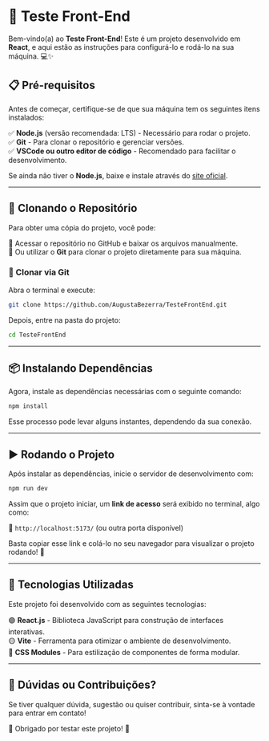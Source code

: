 # 🚀 Teste Front-End  

Bem-vindo(a) ao **Teste Front-End**! Este é um projeto desenvolvido em **React**, e aqui estão as instruções para configurá-lo e rodá-lo na sua máquina. 💻✨  

## 📋 Pré-requisitos  

Antes de começar, certifique-se de que sua máquina tem os seguintes itens instalados:  

✅ **Node.js** (versão recomendada: LTS) - Necessário para rodar o projeto.  
✅ **Git** - Para clonar o repositório e gerenciar versões.  
✅ **VSCode ou outro editor de código** - Recomendado para facilitar o desenvolvimento.  

Se ainda não tiver o **Node.js**, baixe e instale através do [site oficial](https://nodejs.org/pt/download).  

---

## 📂 Clonando o Repositório  

Para obter uma cópia do projeto, você pode:  

🔹 Acessar o repositório no GitHub e baixar os arquivos manualmente.  
🔹 Ou utilizar o **Git** para clonar o projeto diretamente para sua máquina.  

### 🔽 Clonar via Git  

Abra o terminal e execute:  

```bash
git clone https://github.com/AugustaBezerra/TesteFrontEnd.git
```

Depois, entre na pasta do projeto:  

```bash
cd TesteFrontEnd
```

---

## 📦 Instalando Dependências  

Agora, instale as dependências necessárias com o seguinte comando:  

```bash
npm install
```

Esse processo pode levar alguns instantes, dependendo da sua conexão.  

---

## ▶️ Rodando o Projeto  

Após instalar as dependências, inicie o servidor de desenvolvimento com:  

```bash
npm run dev
```

Assim que o projeto iniciar, um **link de acesso** será exibido no terminal, algo como:  

🔗 `http://localhost:5173/` (ou outra porta disponível)  

Basta copiar esse link e colá-lo no seu navegador para visualizar o projeto rodando! 🎉  

---

## 🎨 Tecnologias Utilizadas  

Este projeto foi desenvolvido com as seguintes tecnologias:  

🟣 **React.js** - Biblioteca JavaScript para construção de interfaces interativas.  
🟡 **Vite** - Ferramenta para otimizar o ambiente de desenvolvimento.  
🔵 **CSS Modules** - Para estilização de componentes de forma modular.  

---

## 🤔 Dúvidas ou Contribuições?  

Se tiver qualquer dúvida, sugestão ou quiser contribuir, sinta-se à vontade para entrar em contato!  

💙 Obrigado por testar este projeto! 💙  

